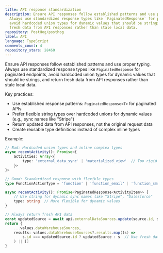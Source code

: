 ```yaml
---
title: API response standardization
description: Ensure API responses follow established patterns and use proper typing.
  Always use standardized response types like `PaginatedResponse` for paginated endpoints,
  avoid hardcoded union types for dynamic values that should be strings, and return
  fresh data from API responses rather than stale local data.
repository: PostHog/posthog
label: API
language: TypeScript
comments_count: 4
repository_stars: 28460
---
```


Ensure API responses follow established patterns and use proper typing. Always use standardized response types like `PaginatedResponse` for paginated endpoints, avoid hardcoded union types for dynamic values that should be strings, and return fresh data from API responses rather than stale local data.

Key practices:
- Use established response patterns: `PaginatedResponse<T>` for paginated APIs
- Prefer flexible string types over hardcoded unions for dynamic values (e.g., sync names like "Stripe")
- Return updated data from API responses, not the original request data
- Create reusable type definitions instead of complex inline types

Example:
```typescript
// Bad: Hardcoded union types and inline complex types
async recentActivity(): Promise<{
    activities: Array<{
        type: 'external_data_sync' | 'materialized_view'  // Too rigid
    }>
}> 

// Good: Standardized response with flexible types
type FunctionActionType = 'function' | 'function_email' | 'function_sms' | 'function_slack' | 'function_webhook';

async recentActivity(): Promise<PaginatedResponse<ActivityItem>> {
    // Use string for dynamic sync names like "Stripe", "Salesforce"
    type: string  // More flexible for dynamic values
}

// Always return fresh API data
const updatedSource = await api.externalDataSources.update(source.id, source)
return {
    ...values.dataWarehouseSources,
    results: values.dataWarehouseSources?.results.map((s) => 
        s.id === updatedSource.id ? updatedSource : s  // Use fresh data
    ) || []
}
```